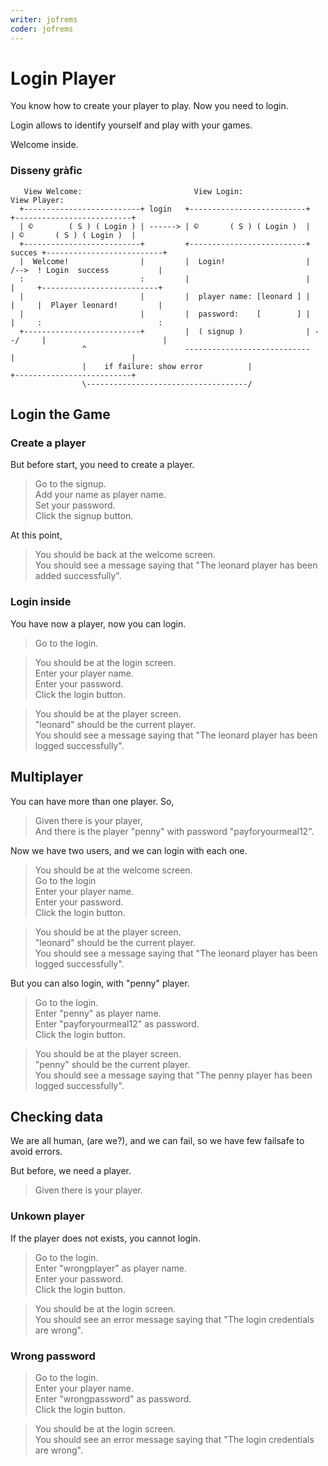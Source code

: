 ```yaml
---
writer: jofrems
coder: jofrems
---
```

# Login Player

You know how to create your player
to play. Now you need to login.

Login allows to identify yourself
and play with your games.

Welcome inside.

### Disseny gràfic

```                                    
   View Welcome:                         View Login:                          View Player:                             
  +--------------------------+ login   +--------------------------+         +--------------------------+    
  | ©        ( S ) ( Login ) | ------> | ©       ( S ) ( Login )  |         | ©       ( S ) ( Login )  |    
  +--------------------------+         +--------------------------+  succes +--------------------------+    
  |  Welcome!                |         |  Login!                  |   /-->  ! Login  success           |    
  :                          :         |                          |   |     +--------------------------+    
  |                          |         |  player name: [leonard ] |   |     |  Player leonard!         |    
  |                          |         |  password:    [        ] |   |     :                          :    
  +--------------------------+         |  ( signup )              | --/     |                          |    
                ^                      ----------------------------         |                          |    
                |    if failure: show error          |                      +--------------------------+    
                \------------------------------------/                                                      
```                                                                                                              

## Login the Game

### Create a player

But before start, you need to create a player.

 > Go to the signup.  
 > Add your name as player name.  
 > Set your password.  
 > Click the signup button.  
 <!-- SNAPSHOT status=200 -->

At this point,

 > You should be back at the welcome screen.    
 > You should see a message saying that "The leonard player has been added successfully".  

### Login inside

You have now a player, now you can login.

 > Go to the login.  

 > You should be at the login screen.                                        
 > Enter your player name.  
 > Enter your password.  
 > Click the login button.  
 <!-- SNAPSHOT status=200 -->

 > You should be at the player screen.   
 > "leonard" should be the current player.    
 > You should see a message saying that "The leonard player has been logged successfully".  

## Multiplayer

You can have more than one player. So,

 > Given there is your player,  
 > And there is the player "penny" with password "payforyourmeal12".  

Now we have two users, and we can login with each one.

 > You should be at the welcome screen.                                         
 > Go to the login  
 > Enter your player name.  
 > Enter your password.  
 > Click the login button.  
 <!-- SNAPSHOT status=200 -->

 > You should be at the player screen.    
 > "leonard" should be the current player.    
 > You should see a message saying that "The leonard player has been logged successfully".  

But you can also login, with "penny" player.

 > Go to the login.  
 > Enter "penny" as player name.  
 > Enter "payforyourmeal12" as password.  
 > Click the login button.  
 <!-- SNAPSHOT status=200 -->

 > You should be at the player screen.  
 > "penny" should be the current player.   
 > You should see a message saying that "The penny player has been logged successfully".   

## Checking data

We are all human, (are we?), and we can
fail, so we have few failsafe to avoid
errors.

But before, we need a player.

 > Given there is your player.  

### Unkown player

If the player does not exists, you cannot login.

 > Go to the login.  
 > Enter "wrongplayer" as player name.  
 > Enter your password.  
 > Click the login button.  
 <!-- SNAPSHOT status=400 -->
 > You should be at the login screen.      
 > You should see an error message saying that "The login credentials are wrong".    

### Wrong password

 > Go to the login.  
 > Enter your player name.  
 > Enter "wrongpassword" as password.  
 > Click the login button.  
 <!-- SNAPSHOT status=400 -->
 > You should be at the login screen.      
 > You should see an error message saying that "The login credentials are wrong".  
